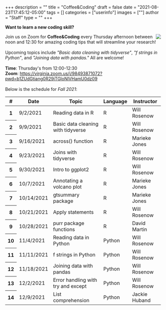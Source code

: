 +++
description = ""
title = "Coffee&Coding"
draft = false
date = "2021-08-23T17:45:12-05:00"
tags = []
categories = ["userinfo"]
images = [""]
author = "Staff"
type = ""
+++
<br>

**Want to learn a new coding skill?** 

<img src="/images/coffee_coding.png" style="float:right;" class="project-inset" />

Join us on Zoom for **Coffee&Coding** every Thursday afternoon between noon and 12:30 for amazing coding tips that will streamline your research! 
<br>
<br>
Upcoming topics include *"Basic data cleaning with tidyverse"*, *"f strings in Python"*, and *"Joining data with pandas."* All are welcome!
<br>
<br>
**Time**: Thursday's from 12:00-12:30
<br>
**Zoom**: https://virginia.zoom.us/j/98493871072?pwd=b1ZUdGtiang0R29iTGloNlVHamU0dz09
<br>
<br>
Below is the schedule for *Fall 2021*:

<table class="table">
  <thead>
    <tr>
      <th scope="col">#</th>
      <th scope="col">Date</th>
      <th scope="col">Topic</th>
      <th scope="col">Language</th>
      <th scope="col">Instructor</th>
    </tr>
  </thead>
  <tbody>
    <tr>
      <th scope="row">1</th>
      <td>9/2/2021</td>
      <td>Reading data in R</td>
      <td>R</td>
      <td>Will Rosenow</td>
    </tr>
    <tr>
      <th scope="row">2</th>
      <td>9/9/2021</td>
      <td>Basic data cleaning with tidyverse</td>
      <td>R</td>
      <td>Will Rosenow</td>
    </tr>
    <tr>
      <th scope="row">3</th>
      <td>9/16/2021</td>
      <td>across() function</td>
      <td>R</td>
      <td>Marieke Jones</td>
    </tr>
    <tr>
      <th scope="row">4</th>
      <td>9/23/2021</td>
      <td>Joins with tidyverse</td>
      <td>R</td>
      <td>Will Rosenow</td>
    </tr>
    <tr>
      <th scope="row">5</th>
      <td>9/30/2021</td>
      <td>Intro to ggplot2</td>
      <td>R</td>
      <td>Will Rosenow</td>
    </tr>
    <tr>
      <th scope="row">6</th>
      <td>10/7/2021</td>
      <td>Annotating a volcano plot</td>
      <td>R</td>
      <td>Marieke Jones</td>
    </tr>
    <tr>
      <th scope="row">7</th>
      <td>10/14/2021</td>
      <td>gtsummary package</td>
      <td>R</td>
      <td>Marieke Jones</td>
    </tr>
    <tr>
      <th scope="row">8</th>
      <td>10/21/2021</td>
      <td>Apply statements</td>
      <td>R</td>
      <td>Will Rosenow</td>
    </tr>
    <tr>
      <th scope="row">9</th>
      <td>10/28/2021</td>
      <td>purr package functions</td>
      <td>R</td>
      <td>David Martin</td>
    </tr>
    <tr>
      <th scope="row">10</th>
      <td>11/4/2021</td>
      <td>Reading data in Python</td>
      <td>Python</td>
      <td>Will Rosenow</td>
    </tr>
    <tr>
      <th scope="row">11</th>
      <td>11/11/2021</td>
      <td>f strings in Python</td>
      <td>Python</td>
      <td>Will Rosenow</td>
    </tr>
    <tr>
      <th scope="row">12</th>
      <td>11/18/2021</td>
      <td>Joining data with pandas</td>
      <td>Python</td>
      <td>Will Rosenow</td>
    </tr>
    <tr>
      <th scope="row">13</th>
      <td>12/2/2021</td>
      <td>Error handling with try and except</td>
      <td>Python</td>
      <td>Will Rosenow</td>
    </tr>
    <tr>
      <th scope="row">14</th>
      <td>12/9/2021</td>
      <td>List comprehension</td>
      <td>Python</td>
      <td>Jackie Huband</td>
    </tr>
  </tbody>
</table>
